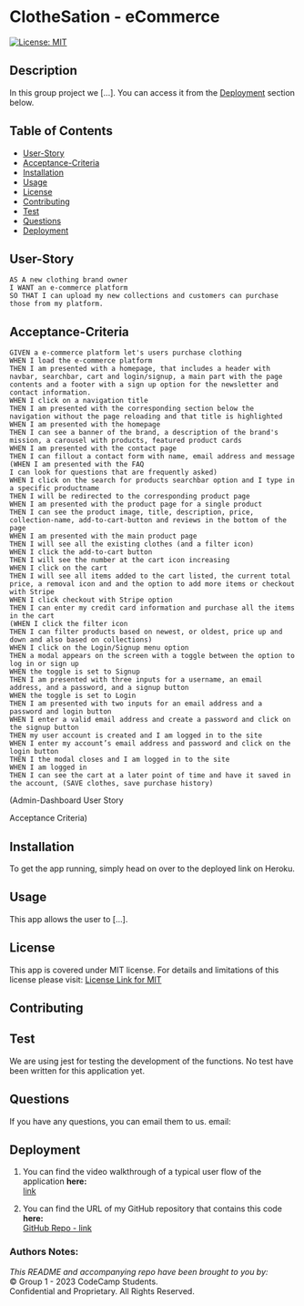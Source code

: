# ClotheSation - eCommerce

[![License: MIT](https://img.shields.io/badge/License-MIT-lightblue.svg)](https://opensource.org/licenses/MIT)

## Description
In this group project we [...]. You can access it from the [Deployment](#deployment) section below.

## Table of Contents
- [User-Story](#user-story)
- [Acceptance-Criteria](#acceptance-criteria)
- [Installation](#installation)
- [Usage](#usage)
- [License](#license)
- [Contributing](#contributing)
- [Test](#test)
- [Questions](#questions)
- [Deployment](#deployment)

## User-Story

```
AS A new clothing brand owner
I WANT an e-commerce platform
SO THAT I can upload my new collections and customers can purchase those from my platform.
```

## Acceptance-Criteria

```
GIVEN a e-commerce platform let's users purchase clothing
WHEN I load the e-commerce platform
THEN I am presented with a homepage, that includes a header with navbar, searchbar, cart and login/signup, a main part with the page contents and a footer with a sign up option for the newsletter and contact information.
WHEN I click on a navigation title
THEN I am presented with the corresponding section below the navigation without the page reloading and that title is highlighted
WHEN I am presented with the homepage
THEN I can see a banner of the brand, a description of the brand's mission, a carousel with products, featured product cards
WHEN I am presented with the contact page
THEN I can fillout a contact form with name, email address and message
(WHEN I am presented with the FAQ
I can look for questions that are frequently asked)
WHEN I click on the search for products searchbar option and I type in a specific productname 
THEN I will be redirected to the corresponding product page
WHEN I am presented with the product page for a single product
THEN I can see the product image, title, description, price, collection-name, add-to-cart-button and reviews in the bottom of the page
WHEN I am presented with the main product page
THEN I will see all the existing clothes (and a filter icon)
WHEN I click the add-to-cart button
THEN I will see the number at the cart icon increasing
WHEN I click on the cart
THEN I will see all items added to the cart listed, the current total price, a removal icon and and the option to add more items or checkout with Stripe
WHEN I click checkout with Stripe option
THEN I can enter my credit card information and purchase all the items in the cart
(WHEN I click the filter icon
THEN I can filter products based on newest, or oldest, price up and down and also based on collections)
WHEN I click on the Login/Signup menu option
THEN a modal appears on the screen with a toggle between the option to log in or sign up
WHEN the toggle is set to Signup
THEN I am presented with three inputs for a username, an email address, and a password, and a signup button
WHEN the toggle is set to Login
THEN I am presented with two inputs for an email address and a password and login button
WHEN I enter a valid email address and create a password and click on the signup button
THEN my user account is created and I am logged in to the site
WHEN I enter my account’s email address and password and click on the login button
THEN I the modal closes and I am logged in to the site
WHEN I am logged in 
THEN I can see the cart at a later point of time and have it saved in the account, (SAVE clothes, save purchase history)

```
(Admin-Dashboard
User Story

Acceptance Criteria)

## Installation
To get the app running, simply head on over to the deployed link on Heroku.


## Usage
This app allows the user to [...].

## License
This app is covered under MIT license. For details and limitations of this license please visit:
[License Link for MIT](https://opensource.org/licenses/MIT)


## Contributing
<!-- TBD -->

## Test
We are using jest for testing the development of the functions. No test have been written for this application yet.
<br>

## Questions
If you have any questions, you can email them to us.
  email: <link><br>

## Deployment

1. You can find the video walkthrough of a typical user flow of the application **here:** <br>
[link](link)<br>


2. You can find the URL of my GitHub repository that contains this code **here:** <br>[GitHub Repo - link](https://github.com/cdelacruzzin/ClotheStation)


### Authors Notes: 
  _This README and accompanying repo have been brought to you by:_<br>© Group 1 - 2023 CodeCamp Students.<br>Confidential and Proprietary. All Rights Reserved.